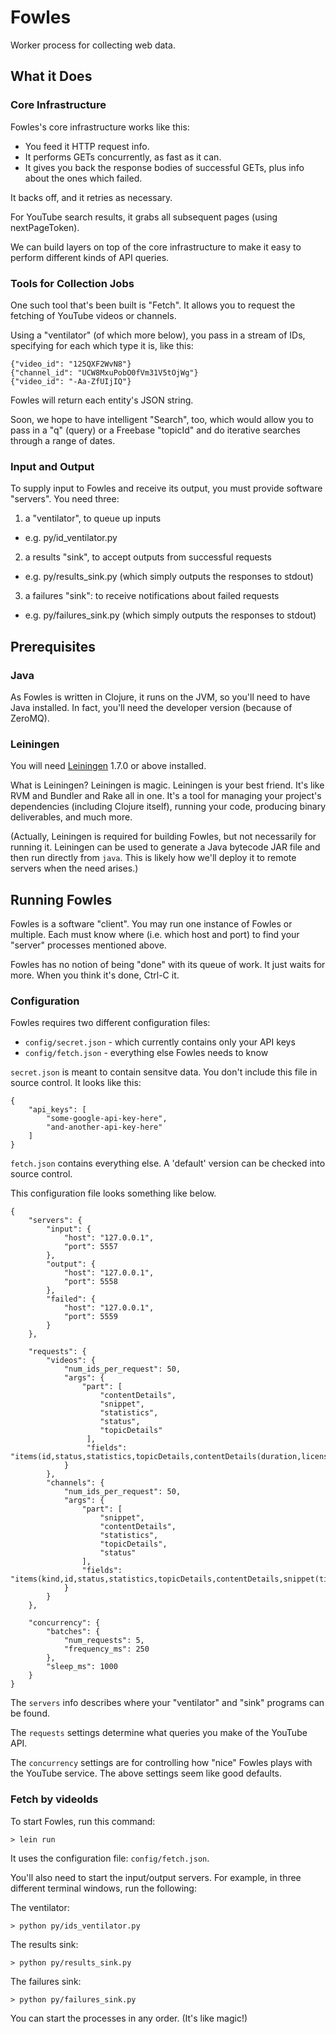 # Fowles

Worker process for collecting web data.

## What it Does

### Core Infrastructure

Fowles's core infrastructure works like this:

* You feed it HTTP request info.
* It performs GETs concurrently, as fast as it can.
* It gives you back the response bodies of successful GETs, plus info about the ones which failed.

It backs off, and it retries as necessary.

For YouTube search results, it grabs all subsequent pages (using
nextPageToken).

We can build layers on top of the core infrastructure to make it easy to perform different kinds of API queries.


### Tools for Collection Jobs

One such tool that's been built is "Fetch".  It allows you to request the fetching of YouTube videos or channels.

Using a "ventilator" (of which more below), you pass in a stream of IDs, specifying for each which type it is, like this:

    {"video_id": "125QXF2WvN8"}
    {"channel_id": "UCW8MxuPobO0fVm31V5tOjWg"}
    {"video_id": "-Aa-ZfUIjIQ"}

Fowles will return each entity's JSON string.

Soon, we hope to have intelligent "Search", too, which would allow you to pass in a "q" (query) or a Freebase "topicId" and do iterative searches through a range of dates.


### Input and Output

To supply input to Fowles and receive its output, you must provide
software "servers".  You need three:

1. a "ventilator", to queue up inputs
  * e.g. py/id_ventilator.py
2. a results "sink", to accept outputs from successful requests
  * e.g. py/results_sink.py (which simply outputs the responses to stdout)
3. a failures "sink": to receive notifications about failed requests
  * e.g. py/failures_sink.py (which simply outputs the responses to stdout)


## Prerequisites

### Java

As Fowles is written in Clojure, it runs on the JVM, so you'll need to
have Java installed.  In fact, you'll need the developer version
(because of ZeroMQ).

### Leiningen

You will need [Leiningen][5] 1.7.0 or above installed.

[5]: https://github.com/technomancy/leiningen

What is Leiningen?  Leiningen is magic.  Leiningen is your best
friend.  It's like RVM and Bundler and Rake all in one.  It's a tool
for managing your project's dependencies (including Clojure itself),
running your code, producing binary deliverables, and much more.

(Actually, Leiningen is required for building Fowles, but not
necessarily for running it.  Leiningen can be used to generate a Java
bytecode JAR file and then run directly from `java`.  This is likely
how we'll deploy it to remote servers when the need arises.)


## Running Fowles

Fowles is a software "client".  You may run one instance of Fowles or
multiple.  Each must know where (i.e. which host and port) to find
your "server" processes mentioned above.

Fowles has no notion of being "done" with its queue of work.  It just
waits for more.  When you think it's done, Ctrl-C it.


### Configuration

Fowles requires two different configuration files:

* `config/secret.json` - which currently contains only your API keys
* `config/fetch.json` - everything else Fowles needs to know

`secret.json` is meant to contain sensitve data.  You don't include
this file in source control.  It looks like this:

    {
        "api_keys": [
            "some-google-api-key-here",
            "and-another-api-key-here"
        ]
    }


`fetch.json` contains everything else.  A 'default' version can be
checked into source control.

This configuration file looks something like below.

    {
        "servers": {
            "input": {
                "host": "127.0.0.1",
                "port": 5557
            },
            "output": {
                "host": "127.0.0.1",
                "port": 5558
            },
            "failed": {
                "host": "127.0.0.1",
                "port": 5559
            }
        },

        "requests": {
            "videos": {
                "num_ids_per_request": 50,
                "args": {
                    "part": [
                        "contentDetails",
                        "snippet",
                        "statistics",
                        "status",
                        "topicDetails"
                     ],
                     "fields": "items(id,status,statistics,topicDetails,contentDetails(duration,licensedContent),snippet(publishedAt,channelId,title,categoryId,liveBroadcastContent))"
                }
            },
            "channels": {
                "num_ids_per_request": 50,
                "args": {
                    "part": [
                        "snippet",
                        "contentDetails",
                        "statistics",
                        "topicDetails",
                        "status"
                    ],
                    "fields": "items(kind,id,status,statistics,topicDetails,contentDetails,snippet(title,publishedAt))"
                }
            }
        },

        "concurrency": {
            "batches": {
                "num_requests": 5,
                "frequency_ms": 250
            },
            "sleep_ms": 1000
        }
    }


The `servers` info describes where your "ventilator" and "sink"
programs can be found.

The `requests` settings determine what queries you make of the YouTube API.

The `concurrency` settings are for controlling how "nice" Fowles plays
with the YouTube service.  The above settings seem like good defaults.


### Fetch by videoIds

To start Fowles, run this command:

    > lein run

It uses the configuration file: `config/fetch.json`.

You'll also need to start the input/output servers.  For example, in
three different terminal windows, run the following:

The ventilator:

    > python py/ids_ventilator.py

The results sink:

    > python py/results_sink.py

The failures sink:

    > python py/failures_sink.py

You can start the processes in any order.  (It's like magic!)
